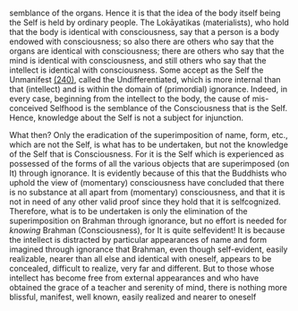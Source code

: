 semblance of the organs. Hence it is that the idea of the body itself being the Self is held by ordinary people. The Lokāyatikas (materialists), who hold that the body is identical with consciousness, say that a person is a body endowed with consciousness; so also there are others who say that the organs are identical with consciousness; there are others who say that the mind is identical with consciousness, and still others who say that the intellect is identical with consciousness. Some accept as the Self the Unmanifest [\(240\)](#page--1-0), called the Undifferentiated, which is more internal than that (intellect) and is within the domain of (primordial) ignorance. Indeed, in every case, beginning from the intellect to the body, the cause of mis-conceived Selfhood is the semblance of the Consciousness that is the Self. Hence, knowledge about the Self is not a subject for injunction.

What then? Only the eradication of the superimposition of name, form, etc., which are not the Self, is what has to be undertaken, but not the knowledge of the Self that is Consciousness. For it is the Self which is experienced as possessed of the forms of all the various objects that are superimposed (on It) through ignorance. It is evidently because of this that the Buddhists who uphold the view of (momentary) consciousness have concluded that there is no substance at all apart from (momentary) consciousness, and that it is not in need of any other valid proof since they hold that it is selfcognized. Therefore, what is to be undertaken is only the elimination of the superimposition on Brahman through ignorance, but no effort is needed for *knowing* Brahman (Consciousness), for It is quite selfevident! It is because the intellect is distracted by particular appearances of name and form imagined through ignorance that Brahman, even though self-evident, easily realizable, nearer than all else and identical with oneself, appears to be concealed, difficult to realize, very far and different. But to those whose intellect has become free from external appearances and who have obtained the grace of a teacher and serenity of mind, there is nothing more blissful, manifest, well known, easily realized and nearer to oneself
